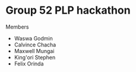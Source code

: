 # Group 52 PLP hackathon

Members
- Waswa Godmin
- Calvince Chacha
- Maxwell Mungai
- King'ori Stephen
- Felix Orinda

